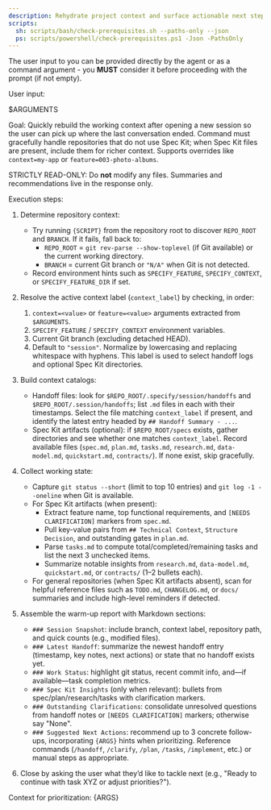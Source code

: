 ```yaml
---
description: Rehydrate project context and surface actionable next steps when starting a fresh agent session (works with or without Spec Kit artifacts).
scripts:
  sh: scripts/bash/check-prerequisites.sh --paths-only --json
  ps: scripts/powershell/check-prerequisites.ps1 -Json -PathsOnly
---
```


The user input to you can be provided directly by the agent or as a command argument - you **MUST** consider it before proceeding with the prompt (if not empty).

User input:

$ARGUMENTS

Goal: Quickly rebuild the working context after opening a new session so the user can pick up where the last conversation ended. Command must gracefully handle repositories that do not use Spec Kit; when Spec Kit files are present, include them for richer context. Supports overrides like `context=my-app` or `feature=003-photo-albums`.

STRICTLY READ-ONLY: Do **not** modify any files. Summaries and recommendations live in the response only.

Execution steps:

1. Determine repository context:
   - Try running `{SCRIPT}` from the repository root to discover `REPO_ROOT` and `BRANCH`. If it fails, fall back to:
     * `REPO_ROOT` = `git rev-parse --show-toplevel` (if Git available) or the current working directory.
     * `BRANCH` = current Git branch or `"N/A"` when Git is not detected.
   - Record environment hints such as `SPECIFY_FEATURE`, `SPECIFY_CONTEXT`, or `SPECIFY_FEATURE_DIR` if set.

2. Resolve the active context label (`context_label`) by checking, in order:
   1. `context=<value>` or `feature=<value>` arguments extracted from `$ARGUMENTS`.
   2. `SPECIFY_FEATURE` / `SPECIFY_CONTEXT` environment variables.
   3. Current Git branch (excluding detached HEAD).
   4. Default to `"session"`.
   Normalize by lowercasing and replacing whitespace with hyphens. This label is used to select handoff logs and optional Spec Kit directories.

3. Build context catalogs:
   - Handoff files: look for `$REPO_ROOT/.specify/session/handoffs` and `$REPO_ROOT/.session/handoffs`; list `.md` files in each with their timestamps. Select the file matching `context_label` if present, and identify the latest entry headed by `## Handoff Summary - ...`.
   - Spec Kit artifacts (optional): if `$REPO_ROOT/specs` exists, gather directories and see whether one matches `context_label`. Record available files (`spec.md`, `plan.md`, `tasks.md`, `research.md`, `data-model.md`, `quickstart.md`, `contracts/`). If none exist, skip gracefully.

4. Collect working state:
   - Capture `git status --short` (limit to top 10 entries) and `git log -1 --oneline` when Git is available.
   - For Spec Kit artifacts (when present):
     * Extract feature name, top functional requirements, and `[NEEDS CLARIFICATION]` markers from `spec.md`.
     * Pull key-value pairs from `## Technical Context`, `Structure Decision`, and outstanding gates in `plan.md`.
     * Parse `tasks.md` to compute total/completed/remaining tasks and list the next 3 unchecked items.
     * Summarize notable insights from `research.md`, `data-model.md`, `quickstart.md`, or `contracts/` (1–2 bullets each).
   - For general repositories (when Spec Kit artifacts absent), scan for helpful reference files such as `TODO.md`, `CHANGELOG.md`, or `docs/` summaries and include high-level reminders if detected.

5. Assemble the warm-up report with Markdown sections:
   - `### Session Snapshot`: include branch, context label, repository path, and quick counts (e.g., modified files).
   - `### Latest Handoff`: summarize the newest handoff entry (timestamp, key notes, next actions) or state that no handoff exists yet.
   - `### Work Status`: highlight git status, recent commit info, and—if available—task completion metrics.
   - `### Spec Kit Insights` (only when relevant): bullets from spec/plan/research/tasks with clarification markers.
   - `### Outstanding Clarifications`: consolidate unresolved questions from handoff notes or `[NEEDS CLARIFICATION]` markers; otherwise say "None".
   - `### Suggested Next Actions`: recommend up to 3 concrete follow-ups, incorporating `{ARGS}` hints when prioritizing. Reference commands (`/handoff`, `/clarify`, `/plan`, `/tasks`, `/implement`, etc.) or manual steps as appropriate.

6. Close by asking the user what they’d like to tackle next (e.g., "Ready to continue with task XYZ or adjust priorities?").

Context for prioritization: {ARGS}
